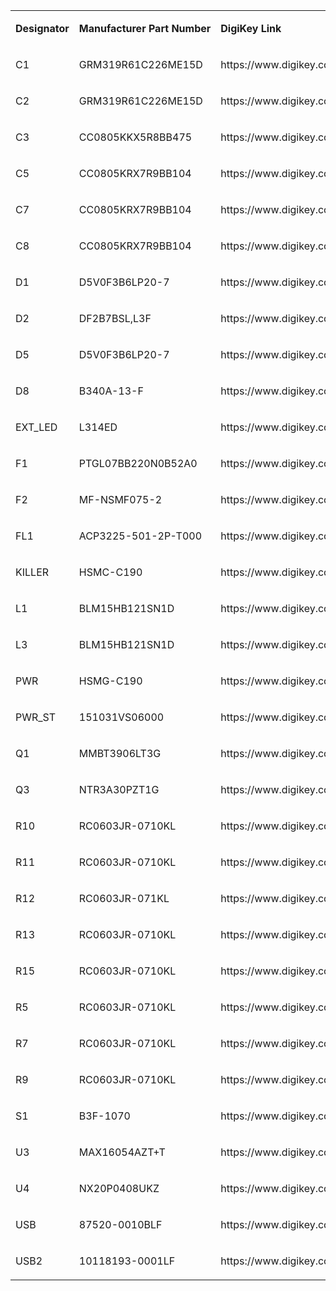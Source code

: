 <table border="0" cellspacing="0" cellpadding="0" width="1333">
    <tbody>
        <tr>
            <td width="75" nowrap="" valign="bottom">
                <p>
                    <strong>Designator</strong>
                </p>
            </td>
            <td width="177" nowrap="" valign="bottom">
                <p>
                    <strong>Manufacturer Part Number</strong>
                </p>
            </td>
            <td width="1049" nowrap="" valign="bottom">
                <p>
                    <strong>DigiKey Link</strong>
                </p>
            </td>
            <td width="32" nowrap="" valign="bottom">
                <p>
                    <strong>Qty</strong>
                </p>
            </td>
        </tr>
        <tr>
            <td width="75" nowrap="" valign="bottom">
                <p>
                    C1
                </p>
            </td>
            <td width="177" nowrap="" valign="bottom">
                <p>
                    GRM319R61C226ME15D
                </p>
            </td>
            <td width="1049" nowrap="" valign="bottom">
                <p>
                    https://www.digikey.com/en/products/detail/murata-electronics/GRM319R61C226ME15D/4905568?s=N4IgTCBcDaIOICUCyBmAjATgQNjQYTDGyQFE0BWAERAF0BfIA
                </p>
            </td>
            <td width="32" nowrap="" valign="bottom">
                <p align="center">
                    1
                </p>
            </td>
        </tr>
        <tr>
            <td width="75" nowrap="" valign="bottom">
                <p>
                    C2
                </p>
            </td>
            <td width="177" nowrap="" valign="bottom">
                <p>
                    GRM319R61C226ME15D
                </p>
            </td>
            <td width="1049" nowrap="" valign="bottom">
                <p>
                    https://www.digikey.com/en/products/detail/murata-electronics/GRM319R61C226ME15D/4905568?s=N4IgTCBcDaIOICUCyBmAjATgQNjQYTDGyQFE0BWAERAF0BfIA
                </p>
            </td>
            <td width="32" nowrap="" valign="bottom">
                <p align="center">
                    1
                </p>
            </td>
        </tr>
        <tr>
            <td width="75" nowrap="" valign="bottom">
                <p>
                    C3
                </p>
            </td>
            <td width="177" nowrap="" valign="bottom">
                <p>
                    CC0805KKX5R8BB475
                </p>
            </td>
            <td width="1049" nowrap="" valign="bottom">
                <p>
                    https://www.digikey.com/en/products/detail/yageo/CC0805KKX5R8BB475/5195277?s=N4IgTCBcDaIMJwAwA5EFYDSGAaaBKyAQoQCwDsaIAugL5A
                </p>
            </td>
            <td width="32" nowrap="" valign="bottom">
                <p align="center">
                    1
                </p>
            </td>
        </tr>
        <tr>
            <td width="75" nowrap="" valign="bottom">
                <p>
                    C5
                </p>
            </td>
            <td width="177" nowrap="" valign="bottom">
                <p>
                    CC0805KRX7R9BB104
                </p>
            </td>
            <td width="1049" nowrap="" valign="bottom">
                <p>
                    https://www.digikey.com/en/products/detail/yageo/CC0805KRX7R9BB104/302874?s=N4IgTCBcDaIMJwAwA5EFYDSAlAGgdiwE4AhYgRkQBYQBdAXyA
                </p>
            </td>
            <td width="32" nowrap="" valign="bottom">
                <p align="center">
                    1
                </p>
            </td>
        </tr>
        <tr>
            <td width="75" nowrap="" valign="bottom">
                <p>
                    C7
                </p>
            </td>
            <td width="177" nowrap="" valign="bottom">
                <p>
                    CC0805KRX7R9BB104
                </p>
            </td>
            <td width="1049" nowrap="" valign="bottom">
                <p>
                    https://www.digikey.com/en/products/detail/yageo/CC0805KRX7R9BB104/302874?s=N4IgTCBcDaIMJwAwA5EFYDSAlAGgdiwE4AhYgRkQBYQBdAXyA
                </p>
            </td>
            <td width="32" nowrap="" valign="bottom">
                <p align="center">
                    1
                </p>
            </td>
        </tr>
        <tr>
            <td width="75" nowrap="" valign="bottom">
                <p>
                    C8
                </p>
            </td>
            <td width="177" nowrap="" valign="bottom">
                <p>
                    CC0805KRX7R9BB104
                </p>
            </td>
            <td width="1049" nowrap="" valign="bottom">
                <p>
                    https://www.digikey.com/en/products/detail/yageo/CC0805KRX7R9BB104/302874?s=N4IgTCBcDaIMJwAwA5EFYDSAlAGgdiwE4AhYgRkQBYQBdAXyA
                </p>
            </td>
            <td width="32" nowrap="" valign="bottom">
                <p align="center">
                    1
                </p>
            </td>
        </tr>
        <tr>
            <td width="75" nowrap="" valign="bottom">
                <p>
                    D1
                </p>
            </td>
            <td width="177" nowrap="" valign="bottom">
                <p>
                    D5V0F3B6LP20-7
                </p>
            </td>
            <td width="1049" nowrap="" valign="bottom">
                <p>
                    https://www.digikey.com/en/products/detail/diodes-incorporated/D5V0F3B6LP20-7/5255844?s=N4IgTCBcDaICIFYBqAGAYgZgEIDYAyACmCgLQDsIAugL5A
                </p>
            </td>
            <td width="32" nowrap="" valign="bottom">
                <p align="center">
                    1
                </p>
            </td>
        </tr>
        <tr>
            <td width="75" nowrap="" valign="bottom">
                <p>
                    D2
                </p>
            </td>
            <td width="177" nowrap="" valign="bottom">
                <p>
                    DF2B7BSL,L3F
                </p>
            </td>
            <td width="1049" nowrap="" valign="bottom">
                <p>
                    https://www.digikey.com/en/products/detail/toshiba-semiconductor-and-storage/DF2B7BSL-L3F/10663155?s=N4IgTCBcDaICIDEwCEDsyDKAZANFgzAiALoC%2BQA
                </p>
            </td>
            <td width="32" nowrap="" valign="bottom">
                <p align="center">
                    1
                </p>
            </td>
        </tr>
        <tr>
            <td width="75" nowrap="" valign="bottom">
                <p>
                    D5
                </p>
            </td>
            <td width="177" nowrap="" valign="bottom">
                <p>
                    D5V0F3B6LP20-7
                </p>
            </td>
            <td width="1049" nowrap="" valign="bottom">
                <p>
                    https://www.digikey.com/en/products/detail/diodes-incorporated/D5V0F3B6LP20-7/5255844?s=N4IgTCBcDaICIFYBqAGAYgZgEIDYAyACmCgLQDsIAugL5A
                </p>
            </td>
            <td width="32" nowrap="" valign="bottom">
                <p align="center">
                    1
                </p>
            </td>
        </tr>
        <tr>
            <td width="75" nowrap="" valign="bottom">
                <p>
                    D8
                </p>
            </td>
            <td width="177" nowrap="" valign="bottom">
                <p>
                    B340A-13-F
                </p>
            </td>
            <td width="1049" nowrap="" valign="bottom">
                <p>
                    https://www.digikey.com/en/products/detail/diodes-incorporated/B340A-13-F/725015
                </p>
            </td>
            <td width="32" nowrap="" valign="bottom">
                <p align="center">
                    1
                </p>
            </td>
        </tr>
        <tr>
            <td width="75" nowrap="" valign="bottom">
                <p>
                    EXT_LED
                </p>
            </td>
            <td width="177" nowrap="" valign="bottom">
                <p>
                    L314ED
                </p>
            </td>
            <td width="1049" nowrap="" valign="bottom">
                <p>
                    https://www.digikey.com/en/products/detail/american-opto-plus-led/L314ED/13677700?s=N4IgTCBcDaIDIGYCMAWAogERAXQL5A
                </p>
            </td>
            <td width="32" nowrap="" valign="bottom">
                <p align="center">
                    1
                </p>
            </td>
        </tr>
        <tr>
            <td width="75" nowrap="" valign="bottom">
                <p>
                    F1
                </p>
            </td>
            <td width="177" nowrap="" valign="bottom">
                <p>
                    PTGL07BB220N0B52A0
                </p>
            </td>
            <td width="1049" nowrap="" valign="bottom">
                <p>
                    https://www.digikey.com/en/products/detail/murata-electronics/PTGL07BB220N0B52A0/1644689?s=N4IgTCBcDaIAoBUDiAZADAdgEJbGNAcmlgKxgCCaIAugL5A
                </p>
            </td>
            <td width="32" nowrap="" valign="bottom">
                <p align="center">
                    1
                </p>
            </td>
        </tr>
        <tr>
            <td width="75" nowrap="" valign="bottom">
                <p>
                    F2
                </p>
            </td>
            <td width="177" nowrap="" valign="bottom">
                <p>
                    MF-NSMF075-2
                </p>
            </td>
            <td width="1049" nowrap="" valign="bottom">
                <p>
                    https://www.digikey.com/en/products/detail/bourns-inc/MF-NSMF075-2/662809?s=N4IgTCBcDaILIDEC0A5AyogDAdgKxIgF0BfIA
                </p>
            </td>
            <td width="32" nowrap="" valign="bottom">
                <p align="center">
                    1
                </p>
            </td>
        </tr>
        <tr>
            <td width="75" nowrap="" valign="bottom">
                <p>
                    FL1
                </p>
            </td>
            <td width="177" nowrap="" valign="bottom">
                <p>
                    ACP3225-501-2P-T000
                </p>
            </td>
            <td width="1049" nowrap="" valign="bottom">
                <p>
                    https://www.digikey.com/en/products/detail/tdk-corporation/ACP3225-501-2P-T000/4966208?s=N4IgTCBcDaIIIGEAKBmMYCsBaDAGAjFmElgCq4UgC6AvkA
                </p>
            </td>
            <td width="32" nowrap="" valign="bottom">
                <p align="center">
                    1
                </p>
            </td>
        </tr>
        <tr>
            <td width="75" nowrap="" valign="bottom">
                <p>
                    KILLER
                </p>
            </td>
            <td width="177" nowrap="" valign="bottom">
                <p>
                    HSMC-C190
                </p>
            </td>
            <td width="1049" nowrap="" valign="bottom">
                <p>
                    https://www.digikey.com/en/products/detail/broadcom-limited/HSMC-C190/637682?s=N4IgTCBcDaIBIGUCyBhAtCgjATgAwgF0BfIA
                </p>
            </td>
            <td width="32" nowrap="" valign="bottom">
                <p align="center">
                    1
                </p>
            </td>
        </tr>
        <tr>
            <td width="75" nowrap="" valign="bottom">
                <p>
                    L1
                </p>
            </td>
            <td width="177" nowrap="" valign="bottom">
                <p>
                    BLM15HB121SN1D
                </p>
            </td>
            <td width="1049" nowrap="" valign="bottom">
                <p>
                    https://www.digikey.com/en/products/detail/murata-electronics/BLM15HB121SN1D/1016159?s=N4IgTCBcDaIEIBkCyBGArACTisKDKAcigCIgC6AvkA
                </p>
            </td>
            <td width="32" nowrap="" valign="bottom">
                <p align="center">
                    1
                </p>
            </td>
        </tr>
        <tr>
            <td width="75" nowrap="" valign="bottom">
                <p>
                    L3
                </p>
            </td>
            <td width="177" nowrap="" valign="bottom">
                <p>
                    BLM15HB121SN1D
                </p>
            </td>
            <td width="1049" nowrap="" valign="bottom">
                <p>
                    https://www.digikey.com/en/products/detail/murata-electronics/BLM15HB121SN1D/1016159?s=N4IgTCBcDaIEIBkCyBGArACTisKDKAcigCIgC6AvkA
                </p>
            </td>
            <td width="32" nowrap="" valign="bottom">
                <p align="center">
                    1
                </p>
            </td>
        </tr>
        <tr>
            <td width="75" nowrap="" valign="bottom">
                <p>
                    PWR
                </p>
            </td>
            <td width="177" nowrap="" valign="bottom">
                <p>
                    HSMG-C190
                </p>
            </td>
            <td width="1049" nowrap="" valign="bottom">
                <p>
                    https://www.digikey.com/en/products/detail/broadcom-limited/HSMG-C190/637686?s=N4IgTCBcDaIBIGUCyBxAtAYQIwE4AMIAugL5A
                </p>
            </td>
            <td width="32" nowrap="" valign="bottom">
                <p align="center">
                    1
                </p>
            </td>
        </tr>
        <tr>
            <td width="75" nowrap="" valign="bottom">
                <p>
                    PWR_ST
                </p>
            </td>
            <td width="177" nowrap="" valign="bottom">
                <p>
                    151031VS06000
                </p>
            </td>
            <td width="1049" nowrap="" valign="bottom">
                <p>
                    https://www.digikey.com/en/products/detail/w%C3%BCrth-elektronik/151031VS06000/4489988?s=N4IgTCBcDaIIwFY4AYDMcBqBlZA2ZBIAugL5A
                </p>
            </td>
            <td width="32" nowrap="" valign="bottom">
                <p align="center">
                    1
                </p>
            </td>
        </tr>
        <tr>
            <td width="75" nowrap="" valign="bottom">
                <p>
                    Q1
                </p>
            </td>
            <td width="177" nowrap="" valign="bottom">
                <p>
                    MMBT3906LT3G
                </p>
            </td>
            <td width="1049" nowrap="" valign="bottom">
                <p>
                    https://www.digikey.com/en/products/detail/on-semiconductor/MMBT3906LT3G/1481939
                </p>
            </td>
            <td width="32" nowrap="" valign="bottom">
                <p align="center">
                    1
                </p>
            </td>
        </tr>
        <tr>
            <td width="75" nowrap="" valign="bottom">
                <p>
                    Q3
                </p>
            </td>
            <td width="177" nowrap="" valign="bottom">
                <p>
                    NTR3A30PZT1G
                </p>
            </td>
            <td width="1049" nowrap="" valign="bottom">
                <p>
                    https://www.digikey.com/en/products/detail/on-semiconductor/NTR3A30PZT1G/4848848?s=N4IgTCBcDaIHIBUBKBmAgigDABQFoIEYBxEAXQF8g
                </p>
            </td>
            <td width="32" nowrap="" valign="bottom">
                <p align="center">
                    1
                </p>
            </td>
        </tr>
        <tr>
            <td width="75" nowrap="" valign="bottom">
                <p>
                    R10
                </p>
            </td>
            <td width="177" nowrap="" valign="bottom">
                <p>
                    RC0603JR-0710KL
                </p>
            </td>
            <td width="1049" nowrap="" valign="bottom">
                <p>
                    https://www.digikey.com/en/products/detail/yageo/RC0603JR-0710KL/726700?s=N4IgTCBcDaIEoGEAMA2JBmAUnAtEg7AIxIDSAMiALoC%2BQA
                </p>
            </td>
            <td width="32" nowrap="" valign="bottom">
                <p align="center">
                    1
                </p>
            </td>
        </tr>
        <tr>
            <td width="75" nowrap="" valign="bottom">
                <p>
                    R11
                </p>
            </td>
            <td width="177" nowrap="" valign="bottom">
                <p>
                    RC0603JR-0710KL
                </p>
            </td>
            <td width="1049" nowrap="" valign="bottom">
                <p>
                    https://www.digikey.com/en/products/detail/yageo/RC0603JR-0710KL/726700?s=N4IgTCBcDaIEoGEAMA2JBmAUnAtEg7AIxIDSAMiALoC%2BQA
                </p>
            </td>
            <td width="32" nowrap="" valign="bottom">
                <p align="center">
                    1
                </p>
            </td>
        </tr>
        <tr>
            <td width="75" nowrap="" valign="bottom">
                <p>
                    R12
                </p>
            </td>
            <td width="177" nowrap="" valign="bottom">
                <p>
                    RC0603JR-071KL
                </p>
            </td>
            <td width="1049" nowrap="" valign="bottom">
                <p>
                    https://www.digikey.com/en/products/detail/yageo/RC0603JR-071KL/726677?s=N4IgTCBcDaIEoGEAMA2JBmAUnAtEg7AIwDSAMiALoC%2BQA
                </p>
            </td>
            <td width="32" nowrap="" valign="bottom">
                <p align="center">
                    1
                </p>
            </td>
        </tr>
        <tr>
            <td width="75" nowrap="" valign="bottom">
                <p>
                    R13
                </p>
            </td>
            <td width="177" nowrap="" valign="bottom">
                <p>
                    RC0603JR-0710KL
                </p>
            </td>
            <td width="1049" nowrap="" valign="bottom">
                <p>
                    https://www.digikey.com/en/products/detail/yageo/RC0603JR-0710KL/726700?s=N4IgTCBcDaIEoGEAMA2JBmAUnAtEg7AIxIDSAMiALoC%2BQA
                </p>
            </td>
            <td width="32" nowrap="" valign="bottom">
                <p align="center">
                    1
                </p>
            </td>
        </tr>
        <tr>
            <td width="75" nowrap="" valign="bottom">
                <p>
                    R15
                </p>
            </td>
            <td width="177" nowrap="" valign="bottom">
                <p>
                    RC0603JR-0710KL
                </p>
            </td>
            <td width="1049" nowrap="" valign="bottom">
                <p>
                    https://www.digikey.com/en/products/detail/yageo/RC0603JR-0710KL/726700?s=N4IgTCBcDaIEoGEAMA2JBmAUnAtEg7AIxIDSAMiALoC%2BQA
                </p>
            </td>
            <td width="32" nowrap="" valign="bottom">
                <p align="center">
                    1
                </p>
            </td>
        </tr>
        <tr>
            <td width="75" nowrap="" valign="bottom">
                <p>
                    R5
                </p>
            </td>
            <td width="177" nowrap="" valign="bottom">
                <p>
                    RC0603JR-0710KL
                </p>
            </td>
            <td width="1049" nowrap="" valign="bottom">
                <p>
                    https://www.digikey.com/en/products/detail/yageo/RC0603JR-0710KL/726700?s=N4IgTCBcDaIEoGEAMA2JBmAUnAtEg7AIxIDSAMiALoC%2BQA
                </p>
            </td>
            <td width="32" nowrap="" valign="bottom">
                <p align="center">
                    1
                </p>
            </td>
        </tr>
        <tr>
            <td width="75" nowrap="" valign="bottom">
                <p>
                    R7
                </p>
            </td>
            <td width="177" nowrap="" valign="bottom">
                <p>
                    RC0603JR-0710KL
                </p>
            </td>
            <td width="1049" nowrap="" valign="bottom">
                <p>
                    https://www.digikey.com/en/products/detail/yageo/RC0603JR-0710KL/726700?s=N4IgTCBcDaIEoGEAMA2JBmAUnAtEg7AIxIDSAMiALoC%2BQA
                </p>
            </td>
            <td width="32" nowrap="" valign="bottom">
                <p align="center">
                    1
                </p>
            </td>
        </tr>
        <tr>
            <td width="75" nowrap="" valign="bottom">
                <p>
                    R9
                </p>
            </td>
            <td width="177" nowrap="" valign="bottom">
                <p>
                    RC0603JR-0710KL
                </p>
            </td>
            <td width="1049" nowrap="" valign="bottom">
                <p>
                    https://www.digikey.com/en/products/detail/yageo/RC0603JR-0710KL/726700?s=N4IgTCBcDaIEoGEAMA2JBmAUnAtEg7AIxIDSAMiALoC%2BQA
                </p>
            </td>
            <td width="32" nowrap="" valign="bottom">
                <p align="center">
                    1
                </p>
            </td>
        </tr>
        <tr>
            <td width="75" nowrap="" valign="bottom">
                <p>
                    S1
                </p>
            </td>
            <td width="177" nowrap="" valign="bottom">
                <p>
                    B3F-1070
                </p>
            </td>
            <td width="1049" nowrap="" valign="bottom">
                <p>
                    https://www.digikey.com/en/products/detail/omron-electronics-inc-emc-div/B3F-1070/38362?s=N4IgTCBcDaIEIGYBiBaAjABgOwZAXQF8g
                </p>
            </td>
            <td width="32" nowrap="" valign="bottom">
                <p align="center">
                    1
                </p>
            </td>
        </tr>
        <tr>
            <td width="75" nowrap="" valign="bottom">
                <p>
                    U3
                </p>
            </td>
            <td width="177" nowrap="" valign="bottom">
                <p>
                    MAX16054AZT+T
                </p>
            </td>
            <td width="1049" nowrap="" valign="bottom">
                <p>
                    https://www.digikey.com/en/products/detail/maxim-integrated/MAX16054AZT-T/1938114?s=N4IgTCBcDaILIEEAaBGAbABgKwBYEC0AVAakJAF0BfIA
                </p>
            </td>
            <td width="32" nowrap="" valign="bottom">
                <p align="center">
                    1
                </p>
            </td>
        </tr>
        <tr>
            <td width="75" nowrap="" valign="bottom">
                <p>
                    U4
                </p>
            </td>
            <td width="177" nowrap="" valign="bottom">
                <p>
                    NX20P0408UKZ
                </p>
            </td>
            <td width="1049" nowrap="" valign="bottom">
                <p>
                    https://www.digikey.com/en/products/detail/nxp-usa-inc/NX20P0408UKZ/9955462?s=N4IgTCBcDaIHIA0wAYAKyAsyAcBVA0gFogC6AvkA
                </p>
            </td>
            <td width="32" nowrap="" valign="bottom">
                <p align="center">
                    1
                </p>
            </td>
        </tr>
        <tr>
            <td width="75" nowrap="" valign="bottom">
                <p>
                    USB
                </p>
            </td>
            <td width="177" nowrap="" valign="bottom">
                <p>
                    87520-0010BLF
                </p>
            </td>
            <td width="1049" nowrap="" valign="bottom">
                <p>
                    https://www.digikey.com/en/products/detail/amphenol-icc-fci/87520-0010BLF/1001359?s=N4IgTCBcDaIBwHYCsYAMBaVqCMqBCAMgGIgC6AvkA
                </p>
            </td>
            <td width="32" nowrap="" valign="bottom">
                <p align="center">
                    1
                </p>
            </td>
        </tr>
        <tr>
            <td width="75" nowrap="" valign="bottom">
                <p>
                    USB2
                </p>
            </td>
            <td width="177" nowrap="" valign="bottom">
                <p>
                    10118193-0001LF
                </p>
            </td>
            <td width="1049" nowrap="" valign="bottom">
                <p>
                    https://www.digikey.com/en/products/detail/amphenol-icc-fci/10118193-0001LF/2785388?s=N4IgTCBcDaIIwAY5wBxwJwGYC0C9wBkAxEAXQF8g
                </p>
            </td>
            <td width="32" nowrap="" valign="bottom">
                <p align="center">
                    1
                </p>
            </td>
        </tr>
    </tbody>
</table>
